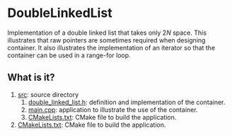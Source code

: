 # DoubleLinkedList

Implementation of a double linked list that takes only 2*N* space.   This illustrates
that raw pointers are sometimes required when designing container. It also
illustrates the implementation of an iterator so that the container can
be used in a range-for loop.

## What is it?

1. [src](src): source directory
   1. [double_linked_list.h](src/double_linked_list.h): definition and implementation of the container.
   1. [main.cpp](src/main.cpp): application to illustrate the use of the container.
   1. [CMakeLists.txt](src/CMakeLists.txt): CMake file to build the application.
1. [CMakeLists.txt](CMakeLists.txt): CMake file to build the application.
